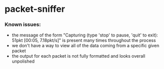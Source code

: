 # packet-sniffer




### Known issues:

* the message of the form "Capturing (type 'stop' to pause, 'quit' to exit): 51pkt [00:05,  7.18pkt/s]" is present many times throughout the process
* we don't have a way to view all of the data coming from a specific given packet
* the output for each packet is not fully formatted and looks overall unpolished